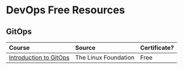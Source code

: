 # DevOps Free Resources

## GitOps

|     Course     |      Source     | Certificate? |
|      :---      |       :---      |     :---     |
| [Introduction to GitOps](https://training.linuxfoundation.org/training/introduction-to-gitops-lfs169/) | The Linux Foundation | Free |